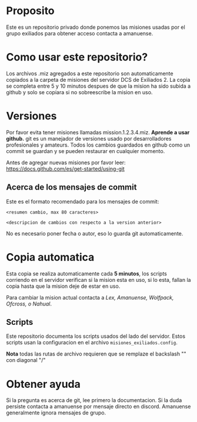 # Proposito
Este es un repositorio privado donde ponemos las misiones usadas por el grupo exiliados
para obtener acceso contacta a amanuense.

# Como usar este repositorio?
Los archivos .miz agregados a este repositorio son automaticamente copiados a la carpeta de misiones
del servidor DCS de Exiliados 2. La copia se completa entre 5 y 10 minutos despues de que la mision
ha sido subida a github y solo se copiara si no sobreescribe la mision en uso.

# Versiones
Por favor evita tener misiones llamadas mission.1.2.3.4.miz. **Aprende a usar github.** git es un
manejador de versiones usado por desarrolladores profesionales y amateurs. Todos los cambios guardados
en github como un commit se guardan y se pueden restaurar en cualquier momento.

Antes de agregar nuevas misiones por favor leer:
https://docs.github.com/es/get-started/using-git

## Acerca de los mensajes de commit
Este es el formato recomendado para los mensajes de commit:

```
<resumen cambio, max 80 caracteres>

<descripcion de cambios con respecto a la version anterior>
```

No es necesario poner fecha o autor, eso lo guarda git automaticamente.


# Copia automatica
Esta copia se realiza automaticamente cada **5 minutos**, los scripts corriendo en el servidor verifican
si la mision esta en uso, si lo esta, fallan la copia hasta que la mision deje de estar en uso.

Para cambiar la mision actual contacta a *Lex, Amanuense, Wolfpack, Ofcross, o Nahual*.
## Scripts
Este repositorio documenta los scripts usados del lado del servidor. Estos scripts usan la configuracion
en el archivo `misiones_exiliados.config`.

**Nota** todas las rutas de archivo requieren que se remplaze el backslash "\" con diagonal "/"


# Obtener ayuda
Si la pregunta es acerca de git, lee primero la documentacion. Si la duda persiste contacta a amanuense
por mensaje directo en discord. Amanuense generalmente ignora mensajes de grupo.